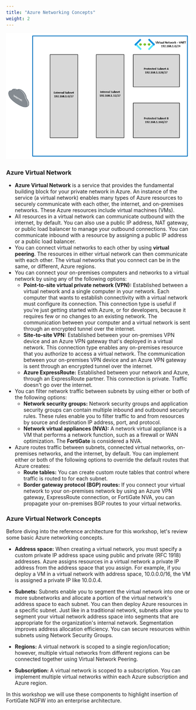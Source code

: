 ```yaml
---
title: "Azure Networking Concepts"
weight: 2
---
```


![](../Images/Azure-VNET-Basic.PNG)

### Azure Virtual Network
  - **Azure Virtual Network** is a service that provides the fundamental building block for your private network in Azure. An instance of the service (a virtual network) enables many types of Azure resources to securely communicate with each other, the internet, and on-premises networks. These Azure resources include virtual machines (VMs).
  - All resources in a virtual network can communicate outbound with the internet, by default. You can also use a public IP address, NAT gateway, or public load balancer to manage your outbound connections. You can communicate inbound with a resource by assigning a public IP address or a public load balancer.
  - You can connect virtual networks to each other by using **virtual peering**. The resources in either virtual network can then communicate with each other. The virtual networks that you connect can be in the same, or different, Azure regions.
  - You can connect your on-premises computers and networks to a virtual network by using any of the following options:
    - **Point-to-site virtual private network (VPN):** Established between a virtual network and a single computer in your network. Each computer that wants to establish connectivity with a virtual network must configure its connection. This connection type is useful if you're just getting started with Azure, or for developers, because it requires few or no changes to an existing network. The communication between your computer and a virtual network is sent through an encrypted tunnel over the internet.
    - **Site-to-site VPN:** Established between your on-premises VPN device and an Azure VPN gateway that's deployed in a virtual network. This connection type enables any on-premises resource that you authorize to access a virtual network. The communication between your on-premises VPN device and an Azure VPN gateway is sent through an encrypted tunnel over the internet.
    - **Azure ExpressRoute:** Established between your network and Azure, through an ExpressRoute partner. This connection is private. Traffic doesn't go over the internet.
  - You can filter network traffic between subnets by using either or both of the following options:
    - **Network security groups:** Network security groups and application security groups can contain multiple inbound and outbound security rules. These rules enable you to filter traffic to and from resources by source and destination IP address, port, and protocol.
    - **Network virtual appliances (NVA):** A network virtual appliance is a VM that performs a network function, such as a firewall or WAN optimization.  The **FortiGate** is considered a NVA.
  - Azure routes traffic between subnets, connected virtual networks, on-premises networks, and the internet, by default. You can implement either or both of the following options to override the default routes that Azure creates:
    - **Route tables:** You can create custom route tables that control where traffic is routed to for each subnet.
    - **Border gateway protocol (BGP) routes:** If you connect your virtual network to your on-premises network by using an Azure VPN gateway, ExpressRoute connection, or FortiGate NVA, you can propagate your on-premises BGP routes to your virtual networks.
 

  ### Azure Virtual Network Concepts

Before diving into the reference architecture for this workshop, let's review some basic Azure networking concepts.

- **Address space:**  When creating a virtual network, you must specify a custom private IP address space using public and private (RFC 1918) addresses. Azure assigns resources in a virtual network a private IP address from the address space that you assign. For example, if you deploy a VM in a virtual network with address space, 10.0.0.0/16, the VM is assigned a private IP like 10.0.0.4.

- **Subnets:** Subnets enable you to segment the virtual network into one or more subnetworks and allocate a portion of the virtual network's address space to each subnet. You can then deploy Azure resources in a specific subnet. Just like in a traditional network, subnets allow you to segment your virtual network address space into segments that are appropriate for the organization's internal network. Segmentation improves address allocation efficiency. You can secure resources within subnets using Network Security Groups.

- **Regions:** A virtual network is scoped to a single region/location; however, multiple virtual networks from different regions can be connected together using Virtual Network Peering.

- **Subscription:** A virtual network is scoped to a subscription. You can implement multiple virtual networks within each Azure subscription and Azure region.

In this workshop we will use these components to highlight insertion of FortiGate NGFW into an enterprise architecture. 

